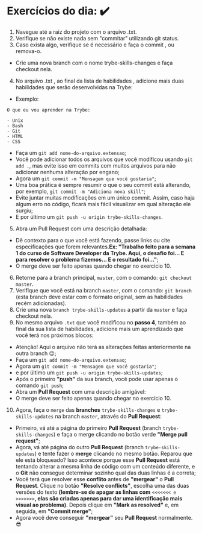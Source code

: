 # Exercícios do dia: :heavy_check_mark:

1. Navegue até a raiz do projeto com o arquivo .txt.
2. Verifique se não existe nada sem "commitar" utilizando git status.
3. Caso exista algo, verifique se é necessário e faça o commit , ou remova-o.
 - Crie uma nova branch com o nome trybe-skills-changes e faça checkout nela.
4. No arquivo .txt , ao final da lista de habilidades , adicione mais duas habilidades que serão desenvolvidas na Trybe:
  
  - Exemplo:

```
O que eu vou aprender na Trybe:

- Unix
- Bash
- Git
- HTML
- CSS

```

  - Faça um `git add nome-do-arquivo.extensao`;
  - Você pode adicionar todos os arquivos que você modificou usando `git add .`, mas evite isso em commits com muitos arquivos para não adicionar nenhuma alteração por engano;
  - Agora um `git commit -m "Mensagem que você gostaria"`;
  - Uma boa prática é sempre resumir o que o seu commit está alterando, por exemplo, `git commit -m "Adiciona nova skill"`;
  - Evite juntar muitas modificações em um único commit. Assim, caso haja algum erro no código, ficará mais fácil visualizar em qual alteração ele surgiu;
  - E por último um `git push -u origin trybe-skills-changes`.
5. Abra um Pull Request com uma descrição detalhada:
  - Dê contexto para o que você está fazendo, passe links ou cite especificações que forem relevantes.__Ex: "Trabalho feito para a semana 1 do curso de Software Developer da Trybe. Aqui, o desafio foi... E para resolver o problema fizemos... E o resultado foi..."__;
  - O merge deve ser feito apenas quando chegar no exercício 10.
6. Retorne para a branch principal, `master`, com o comando: `git checkout master`.
7. Verifique que você está na branch `master`, com o comando: `git branch` (esta branch deve estar com o formato original, sem as habilidades recém adicionadas).
8. Crie uma nova `branch trybe-skills-updates` a partir da `master` e faça checkout nela.
9. No mesmo arquivo `.txt` que você modificou no __passo 4__, também ao final da sua lista de habilidades, adicione mais um aprendizado que você terá nos próximos blocos:
  - Atenção! Aqui o arquivo não terá as alterações feitas anteriormente na outra branch 😉;
  - Faça um `git add nome-do-arquivo.extensao`;
  - Agora um `git commit -m "Mensagem que você gostaria"`;
  - e por último um `git push -u origin trybe-skills-updates`;
  - Após o primeiro __"push"__ da sua branch, você pode usar apenas o comando `git push`;
  - Abra um __Pull Request__ com uma descrição amigável:
   - O merge deve ser feito apenas quando chegar no exercício 10.
10. Agora, faça o `merge` das __branches__ `trybe-skills-changes` e `trybe-skills-updates` na branch `master`, através do __Pull Request__:
  - Primeiro, vá até a página do primeiro __Pull Request__ (branch `trybe-skills-changes`) e faça o merge clicando no botão verde **"Merge pull request"**;
  - Agora, vá até página do outro __Pull Request__ (branch `trybe-skills-updates`) e tente fazer o __merge__ clicando no mesmo botão. Reparou que ele está bloqueado? Isso acontece porque esse __Pull Request__ está tentando alterar a mesma linha de código com um conteúdo diferente, e o **Git** não consegue determinar sozinho qual das duas linhas é a correta;
  - Você terá que resolver esse **conflito** antes de __"mergear"__ o __Pull Request__. Clique no botão **"Resolve conflicts"**, escolha uma das duas versões do texto __(lembre-se de apagar as linhas com__ `<<<<<<< e >>>>>>>`__, elas são criadas apenas para dar uma identificação mais visual ao problema)__. Depois clique em **"Mark as resolved"** e, em seguida, em **"Commit merge"**;
  - Agora você deve conseguir __"mergear"__ seu __Pull Request__ normalmente. 😎

